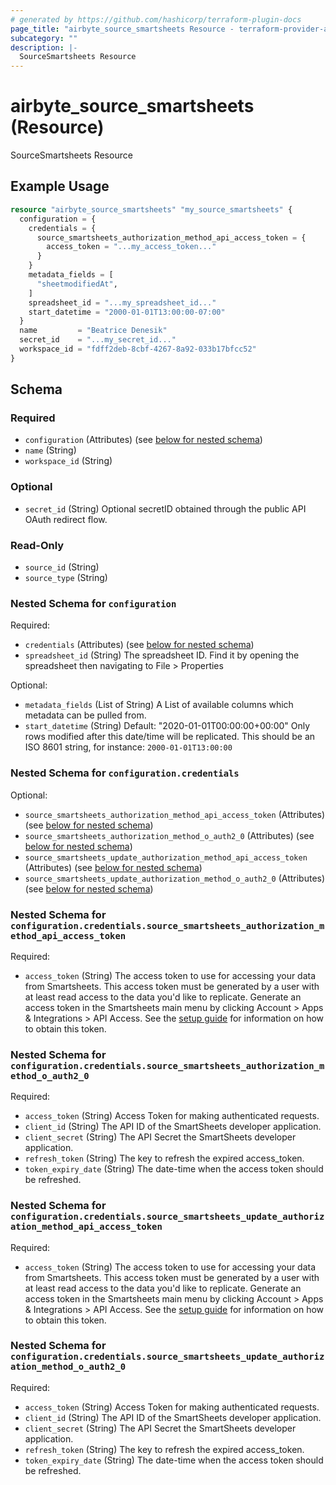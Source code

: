 ```yaml
---
# generated by https://github.com/hashicorp/terraform-plugin-docs
page_title: "airbyte_source_smartsheets Resource - terraform-provider-airbyte"
subcategory: ""
description: |-
  SourceSmartsheets Resource
---
```


# airbyte_source_smartsheets (Resource)

SourceSmartsheets Resource

## Example Usage

```terraform
resource "airbyte_source_smartsheets" "my_source_smartsheets" {
  configuration = {
    credentials = {
      source_smartsheets_authorization_method_api_access_token = {
        access_token = "...my_access_token..."
      }
    }
    metadata_fields = [
      "sheetmodifiedAt",
    ]
    spreadsheet_id = "...my_spreadsheet_id..."
    start_datetime = "2000-01-01T13:00:00-07:00"
  }
  name         = "Beatrice Denesik"
  secret_id    = "...my_secret_id..."
  workspace_id = "fdff2deb-8cbf-4267-8a92-033b17bfcc52"
}
```

<!-- schema generated by tfplugindocs -->
## Schema

### Required

- `configuration` (Attributes) (see [below for nested schema](#nestedatt--configuration))
- `name` (String)
- `workspace_id` (String)

### Optional

- `secret_id` (String) Optional secretID obtained through the public API OAuth redirect flow.

### Read-Only

- `source_id` (String)
- `source_type` (String)

<a id="nestedatt--configuration"></a>
### Nested Schema for `configuration`

Required:

- `credentials` (Attributes) (see [below for nested schema](#nestedatt--configuration--credentials))
- `spreadsheet_id` (String) The spreadsheet ID. Find it by opening the spreadsheet then navigating to File > Properties

Optional:

- `metadata_fields` (List of String) A List of available columns which metadata can be pulled from.
- `start_datetime` (String) Default: "2020-01-01T00:00:00+00:00"
Only rows modified after this date/time will be replicated. This should be an ISO 8601 string, for instance: `2000-01-01T13:00:00`

<a id="nestedatt--configuration--credentials"></a>
### Nested Schema for `configuration.credentials`

Optional:

- `source_smartsheets_authorization_method_api_access_token` (Attributes) (see [below for nested schema](#nestedatt--configuration--credentials--source_smartsheets_authorization_method_api_access_token))
- `source_smartsheets_authorization_method_o_auth2_0` (Attributes) (see [below for nested schema](#nestedatt--configuration--credentials--source_smartsheets_authorization_method_o_auth2_0))
- `source_smartsheets_update_authorization_method_api_access_token` (Attributes) (see [below for nested schema](#nestedatt--configuration--credentials--source_smartsheets_update_authorization_method_api_access_token))
- `source_smartsheets_update_authorization_method_o_auth2_0` (Attributes) (see [below for nested schema](#nestedatt--configuration--credentials--source_smartsheets_update_authorization_method_o_auth2_0))

<a id="nestedatt--configuration--credentials--source_smartsheets_authorization_method_api_access_token"></a>
### Nested Schema for `configuration.credentials.source_smartsheets_authorization_method_api_access_token`

Required:

- `access_token` (String) The access token to use for accessing your data from Smartsheets. This access token must be generated by a user with at least read access to the data you'd like to replicate. Generate an access token in the Smartsheets main menu by clicking Account > Apps & Integrations > API Access. See the <a href="https://docs.airbyte.com/integrations/sources/smartsheets/#setup-guide">setup guide</a> for information on how to obtain this token.


<a id="nestedatt--configuration--credentials--source_smartsheets_authorization_method_o_auth2_0"></a>
### Nested Schema for `configuration.credentials.source_smartsheets_authorization_method_o_auth2_0`

Required:

- `access_token` (String) Access Token for making authenticated requests.
- `client_id` (String) The API ID of the SmartSheets developer application.
- `client_secret` (String) The API Secret the SmartSheets developer application.
- `refresh_token` (String) The key to refresh the expired access_token.
- `token_expiry_date` (String) The date-time when the access token should be refreshed.


<a id="nestedatt--configuration--credentials--source_smartsheets_update_authorization_method_api_access_token"></a>
### Nested Schema for `configuration.credentials.source_smartsheets_update_authorization_method_api_access_token`

Required:

- `access_token` (String) The access token to use for accessing your data from Smartsheets. This access token must be generated by a user with at least read access to the data you'd like to replicate. Generate an access token in the Smartsheets main menu by clicking Account > Apps & Integrations > API Access. See the <a href="https://docs.airbyte.com/integrations/sources/smartsheets/#setup-guide">setup guide</a> for information on how to obtain this token.


<a id="nestedatt--configuration--credentials--source_smartsheets_update_authorization_method_o_auth2_0"></a>
### Nested Schema for `configuration.credentials.source_smartsheets_update_authorization_method_o_auth2_0`

Required:

- `access_token` (String) Access Token for making authenticated requests.
- `client_id` (String) The API ID of the SmartSheets developer application.
- `client_secret` (String) The API Secret the SmartSheets developer application.
- `refresh_token` (String) The key to refresh the expired access_token.
- `token_expiry_date` (String) The date-time when the access token should be refreshed.



